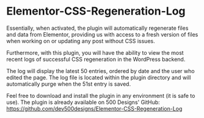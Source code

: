 # Elementor-CSS-Regeneration-Log

Essentially, when activated, the plugin will automatically regenerate files and data from Elementor, providing us with access to a fresh version of files when working on or updating any post without CSS issues.

Furthermore, with this plugin, you will have the ability to view the most recent logs of successful CSS regeneration in the WordPress backend.

The log will display the latest 50 entries, ordered by date and the user who edited the page. The log file is located within the plugin directory and will automatically purge when the 51st entry is saved.

Feel free to download and install the plugin in any environment (it is safe to use). The plugin is already available on 500 Designs' GitHub: https://github.com/dev500designs/Elementor-CSS-Regeneration-Log
